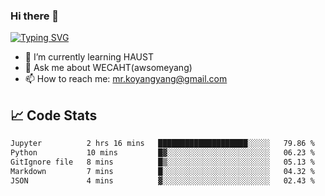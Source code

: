### Hi there 👋

[![Typing SVG](https://readme-typing-svg.herokuapp.com?color=%23F78A63&lines=Here+are+some+ideas+to+get+you+started%3A)](https://git.io/typing-svg)

- 🌱 I’m currently learning HAUST
- 💬 Ask me about WECAHT(awsomeyang)
- 📫 How to reach me: mr.koyangyang@gmail.com

## &#x1f4c8; Code Stats
<!--START_SECTION:waka-->

```txt
Jupyter          2 hrs 16 mins   ████████████████████░░░░░   79.86 %
Python           10 mins         █▓░░░░░░░░░░░░░░░░░░░░░░░   06.23 %
GitIgnore file   8 mins          █▒░░░░░░░░░░░░░░░░░░░░░░░   05.13 %
Markdown         7 mins          █░░░░░░░░░░░░░░░░░░░░░░░░   04.32 %
JSON             4 mins          ▓░░░░░░░░░░░░░░░░░░░░░░░░   02.43 %
```

<!--END_SECTION:waka-->